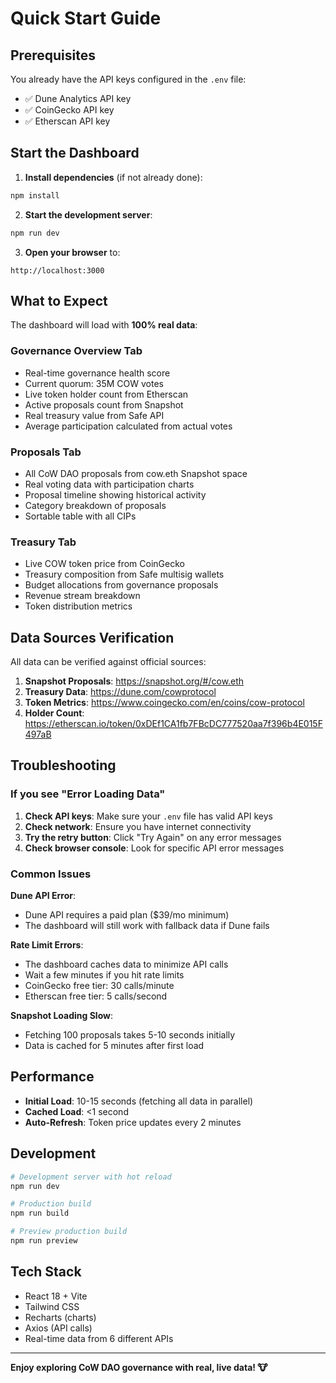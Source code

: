 # Quick Start Guide

## Prerequisites

You already have the API keys configured in the `.env` file:
- ✅ Dune Analytics API key
- ✅ CoinGecko API key
- ✅ Etherscan API key

## Start the Dashboard

1. **Install dependencies** (if not already done):
```bash
npm install
```

2. **Start the development server**:
```bash
npm run dev
```

3. **Open your browser** to:
```
http://localhost:3000
```

## What to Expect

The dashboard will load with **100% real data**:

### Governance Overview Tab
- Real-time governance health score
- Current quorum: 35M COW votes
- Live token holder count from Etherscan
- Active proposals count from Snapshot
- Real treasury value from Safe API
- Average participation calculated from actual votes

### Proposals Tab
- All CoW DAO proposals from cow.eth Snapshot space
- Real voting data with participation charts
- Proposal timeline showing historical activity
- Category breakdown of proposals
- Sortable table with all CIPs

### Treasury Tab
- Live COW token price from CoinGecko
- Treasury composition from Safe multisig wallets
- Budget allocations from governance proposals
- Revenue stream breakdown
- Token distribution metrics

## Data Sources Verification

All data can be verified against official sources:

1. **Snapshot Proposals**: https://snapshot.org/#/cow.eth
2. **Treasury Data**: https://dune.com/cowprotocol
3. **Token Metrics**: https://www.coingecko.com/en/coins/cow-protocol
4. **Holder Count**: https://etherscan.io/token/0xDEf1CA1fb7FBcDC777520aa7f396b4E015F497aB

## Troubleshooting

### If you see "Error Loading Data"

1. **Check API keys**: Make sure your `.env` file has valid API keys
2. **Check network**: Ensure you have internet connectivity
3. **Try the retry button**: Click "Try Again" on any error messages
4. **Check browser console**: Look for specific API error messages

### Common Issues

**Dune API Error**:
- Dune API requires a paid plan ($39/mo minimum)
- The dashboard will still work with fallback data if Dune fails

**Rate Limit Errors**:
- The dashboard caches data to minimize API calls
- Wait a few minutes if you hit rate limits
- CoinGecko free tier: 30 calls/minute
- Etherscan free tier: 5 calls/second

**Snapshot Loading Slow**:
- Fetching 100 proposals takes 5-10 seconds initially
- Data is cached for 5 minutes after first load

## Performance

- **Initial Load**: 10-15 seconds (fetching all data in parallel)
- **Cached Load**: <1 second
- **Auto-Refresh**: Token price updates every 2 minutes

## Development

```bash
# Development server with hot reload
npm run dev

# Production build
npm run build

# Preview production build
npm run preview
```

## Tech Stack

- React 18 + Vite
- Tailwind CSS
- Recharts (charts)
- Axios (API calls)
- Real-time data from 6 different APIs

---

**Enjoy exploring CoW DAO governance with real, live data! 🐮**
